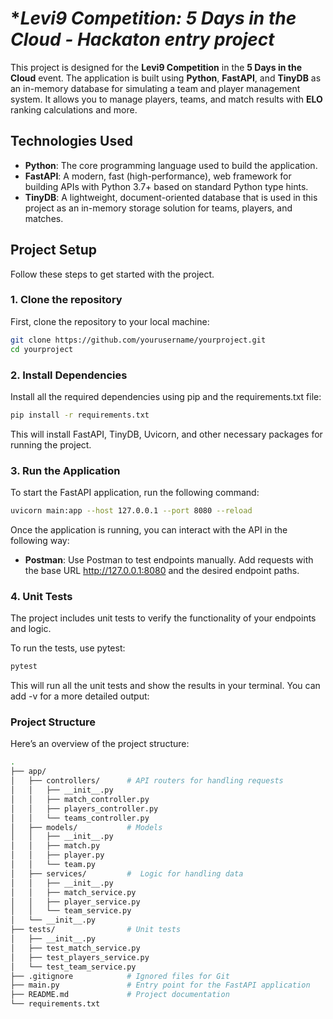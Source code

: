 # **Levi9 Competition: 5 Days in the Cloud - Hackaton entry project*

This project is designed for the **Levi9 Competition** in the **5 Days in the Cloud** event. The application is built using **Python**, **FastAPI**, and **TinyDB** as an in-memory database for simulating a team and player management system. It allows you to manage players, teams, and match results with **ELO** ranking calculations and more.

## **Technologies Used**

- **Python**: The core programming language used to build the application.
- **FastAPI**: A modern, fast (high-performance), web framework for building APIs with Python 3.7+ based on standard Python type hints.
- **TinyDB**: A lightweight, document-oriented database that is used in this project as an in-memory storage solution for teams, players, and matches.

## **Project Setup**

Follow these steps to get started with the project.

### **1. Clone the repository**

First, clone the repository to your local machine:

```bash
git clone https://github.com/yourusername/yourproject.git
cd yourproject
```

### **2. Install Dependencies**


Install all the required dependencies using pip and the requirements.txt file:

```bash
pip install -r requirements.txt
```
This will install FastAPI, TinyDB, Uvicorn, and other necessary packages for running the project.

### **3. Run the Application**
To start the FastAPI application, run the following command:

```bash
uvicorn main:app --host 127.0.0.1 --port 8080 --reload
```
Once the application is running, you can interact with the API in the following way:
- **Postman**: Use Postman to test endpoints manually. Add requests with the base URL http://127.0.0.1:8080 and the desired endpoint paths.

### **4. Unit Tests**
The project includes unit tests to verify the functionality of your endpoints and logic.

To run the tests, use pytest:

```bash
pytest
```
This will run all the unit tests and show the results in your terminal. You can add -v for a more detailed output:



### **Project Structure**
Here’s an overview of the project structure:

```bash
.
├── app/
│   ├── controllers/      # API routers for handling requests
│   │   ├── __init__.py
│   │   ├── match_controller.py
│   │   ├── players_controller.py
│   │   └── teams_controller.py
│   ├── models/           # Models
│   │   ├── __init__.py
│   │   ├── match.py
│   │   ├── player.py
│   │   └── team.py
│   ├── services/         #  Logic for handling data
│   │   ├── __init__.py
│   │   ├── match_service.py
│   │   ├── player_service.py
│   │   └── team_service.py
│   └── __init__.py
├── tests/                # Unit tests
│   ├── __init__.py
│   ├── test_match_service.py
│   ├── test_players_service.py
│   └── test_team_service.py
├── .gitignore            # Ignored files for Git
├── main.py               # Entry point for the FastAPI application
├── README.md             # Project documentation
└── requirements.txt 
```
